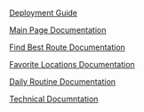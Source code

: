 <a href="https://github.com/Ahaanv19/Poway_Auto_Frontend/issues/24" target="_blank">Deployment Guide</a>

<a href="https://github.com/Ahaanv19/Poway_Auto_Frontend/issues/25" target="_blank">Main Page Documentation</a>

<a href="https://github.com/Ahaanv19/Poway_Auto_Frontend/issues/26" target="_blank">Find Best Route Documentation</a>

<a href="https://github.com/Ahaanv19/Poway_Auto_Frontend/issues/26" target="_blank">Favorite Locations Documentation</a>

<a href="https://github.com/Ahaanv19/Poway_Auto_Frontend/issues/28" target="_blank">Daily Routine Documentation</a>

<a href="https://github.com/Ahaanv19/Poway_Auto_Frontend/issues/29" target="_blank">Technical Documntation</a>

